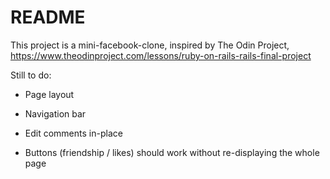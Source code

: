 # README

This project is a mini-facebook-clone, inspired by The Odin Project, https://www.theodinproject.com/lessons/ruby-on-rails-rails-final-project

Still to do:

* Page layout

* Navigation bar

* Edit comments in-place

* Buttons (friendship / likes) should work without re-displaying the whole page
